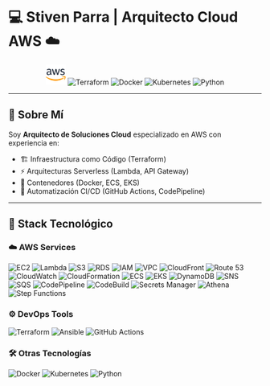 # 💻 Stiven Parra | Arquitecto Cloud AWS ☁️

<p align="center">
  <img src="https://raw.githubusercontent.com/devicons/devicon/master/icons/amazonwebservices/amazonwebservices-original-wordmark.svg" width="40" title="AWS"/>
  <img src="https://cdn.jsdelivr.net/gh/devicons/devicon/icons/terraform/terraform-original.svg" width="40" title="Terraform"/>
  <img src="https://cdn.jsdelivr.net/gh/devicons/devicon/icons/docker/docker-original.svg" width="40" title="Docker"/>
  <img src="https://cdn.jsdelivr.net/gh/devicons/devicon/icons/kubernetes/kubernetes-plain.svg" width="40" title="Kubernetes"/>
  <img src="https://cdn.jsdelivr.net/gh/devicons/devicon/icons/python/python-original.svg" width="40" title="Python"/>
</p>

---

## 🚀 Sobre Mí

Soy **Arquitecto de Soluciones Cloud** especializado en AWS con experiencia en:
- 🏗️ Infraestructura como Código (Terraform)
- ⚡ Arquitecturas Serverless (Lambda, API Gateway)
- 🐳 Contenedores (Docker, ECS, EKS)
- 🔄 Automatización CI/CD (GitHub Actions, CodePipeline)

---

## 🔧 Stack Tecnológico

### ☁️ AWS Services
<p>
  <img src="https://img.shields.io/badge/EC2-FF9900?logo=amazonec2&logoColor=white" alt="EC2"/>
  <img src="https://img.shields.io/badge/Lambda-FF9900?logo=awslambda&logoColor=white" alt="Lambda"/>
  <img src="https://img.shields.io/badge/S3-569A31?logo=amazons3&logoColor=white" alt="S3"/>
  <img src="https://img.shields.io/badge/RDS-527FFF?logo=amazonrds&logoColor=white" alt="RDS"/>
  <img src="https://img.shields.io/badge/IAM-0052CC?logo=awsiam&logoColor=white" alt="IAM"/>
  <img src="https://img.shields.io/badge/VPC-43B02A?logo=amazonvpc&logoColor=white" alt="VPC"/>
  <img src="https://img.shields.io/badge/CloudFront-005571?logo=amazoncloudfront&logoColor=white" alt="CloudFront"/>
  <img src="https://img.shields.io/badge/Route53-FFCC00?logo=amazonroute53&logoColor=black" alt="Route 53"/>
  <img src="https://img.shields.io/badge/CloudWatch-FF9900?logo=amazoncloudwatch&logoColor=white" alt="CloudWatch"/>
  <img src="https://img.shields.io/badge/CloudFormation-FF4F8B?logo=awscloudformation&logoColor=white" alt="CloudFormation"/>
  <img src="https://img.shields.io/badge/ECS-FF6600?logo=amazonecs&logoColor=white" alt="ECS"/>
  <img src="https://img.shields.io/badge/EKS-0052CC?logo=amazoneks&logoColor=white" alt="EKS"/>
  <img src="https://img.shields.io/badge/DynamoDB-4053D6?logo=amazondynamodb&logoColor=white" alt="DynamoDB"/>
  <img src="https://img.shields.io/badge/SNS-FF9900?logo=amazonsns&logoColor=white" alt="SNS"/>
  <img src="https://img.shields.io/badge/SQS-96BF48?logo=amazonsqs&logoColor=white" alt="SQS"/>
  <img src="https://img.shields.io/badge/CodePipeline-FF4F00?logo=aws&logoColor=white" alt="CodePipeline"/>
  <img src="https://img.shields.io/badge/CodeBuild-5D9CEC?logo=aws&logoColor=white" alt="CodeBuild"/>
  <img src="https://img.shields.io/badge/Secrets_Manager-912B88?logo=amazon&logoColor=white" alt="Secrets Manager"/>
  <img src="https://img.shields.io/badge/Athena-8C8CFF?logo=amazonathena&logoColor=white" alt="Athena"/>
  <img src="https://img.shields.io/badge/Step_Functions-FF5A5F?logo=awsstepfunctions&logoColor=white" alt="Step Functions"/>
</p>

### ⚙️ DevOps Tools
<p>
  <img src="https://img.shields.io/badge/Terraform-7B42BC?logo=terraform&logoColor=white" alt="Terraform"/>
  <img src="https://img.shields.io/badge/Ansible-EE0000?logo=ansible&logoColor=white" alt="Ansible"/>
  <img src="https://img.shields.io/badge/GitHub_Actions-2088FF?logo=githubactions&logoColor=white" alt="GitHub Actions"/>
</p>

### 🛠️ Otras Tecnologías
<p>
  <img src="https://img.shields.io/badge/Docker-2496ED?logo=docker&logoColor=white" alt="Docker"/>
  <img src="https://img.shields.io/badge/Kubernetes-326CE5?logo=kubernetes&logoColor=white" alt="Kubernetes"/>
  <img src="https://img.shields.io/badge/Python-3776AB?logo=python&logoColor=white" alt="Python"/>
</p>
